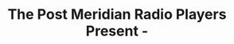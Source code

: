 ---
title: The Post Meridian Radio Players Present -
slug: 
imgSrc: 
imgAlt: 
dates:
  - ""
intro: 
programInfo1: 
programInfo2: The show runs for approximately 1 hour with no intermission. House doors open at 7:30 PM to give time to buy or pick up reserved tickets, purchase refreshments, and find your seat before the show starts at 8 PM.
shows:
  - name: 
    description: 
    foleyCredits:
      - name: 
      - roles: 
        - Foley
    credits:
      - name:
      - roles: 

---